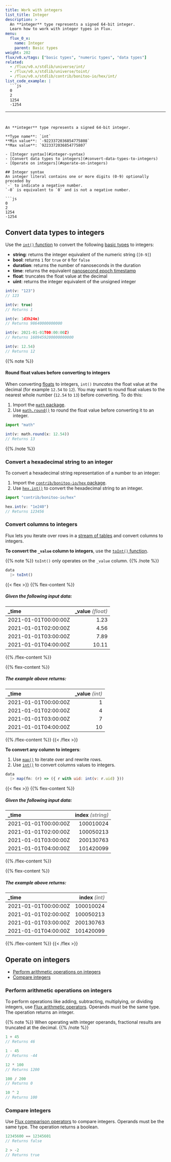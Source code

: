 ```yaml
---
title: Work with integers
list_title: Integer
description: >
  An **integer** type represents a signed 64-bit integer.
  Learn how to work with integer types in Flux.
menu:
  flux_0_x:
    name: Integer
    parent: Basic types
weight: 202
flux/v0.x/tags: ["basic types", "numeric types", "data types"]
related:
  - /flux/v0.x/stdlib/universe/int/
  - /flux/v0.x/stdlib/universe/toint/
  - /flux/v0.x/stdlib/contrib/bonitoo-io/hex/int/
list_code_example: |
  ```js
  0
  2
  1254
  -1254
  ```
---
```


An **integer** type represents a signed 64-bit integer.

**Type name**: `int`  
**Min value**: `-9223372036854775808`  
**Max value**: `9223372036854775807`

- [Integer syntax](#integer-syntax)
- [Convert data types to integers](#convert-data-types-to-integers)
- [Operate on integers](#operate-on-integers)

## Integer syntax
An integer literal contains one or more digits (0-9) optionally preceded by
`-` to indicate a negative number.
`-0` is equivalent to `0` and is not a negative number.

```js
0
2
1254
-1254
```

## Convert data types to integers
Use the [`int()` function](/flux/v0.x/stdlib/universe/int/) to convert
the following [basic types](/flux/v0.x/data-types/basic/) to integers:

- **string**: returns the integer equivalent of the numeric string (`[0-9]`)
- **bool**: returns `1` for `true` or `0` for `false`
- **duration**: returns the number of nanoseconds in the duration
- **time**: returns the equivalent [nanosecond epoch timestamp](/influxdb/cloud/reference/glossary/#unix-timestamp)
- **float**: truncates the float value at the decimal
- **uint**: returns the integer equivalent of the unsigned integer

```js
int(v: "123")
// 123

int(v: true)
// Returns 1

int(v: 1d3h24m)
// Returns 98640000000000

int(v: 2021-01-01T00:00:00Z)
// Returns 1609459200000000000

int(v: 12.54)
// Returns 12
```

{{% note %}}
#### Round float values before converting to integers
When converting [floats](/flux/v0.x/data-types/basic/float/) to integers,
`int()` _truncates_ the float value at the decimal (for example `12.54` to `12`). 
You may want to round float values to the nearest whole number (`12.54` to `13`) before converting.
To do this:

1. Import the [`math` package](/flux/v0.x/stdlib/math/).
2. Use [`math.round()`](/flux/v0.x/stdlib/math/round/) to round the float value
   before converting it to an integer.

```js
import "math"

int(v: math.round(x: 12.54))
// Returns 13
```
{{% /note %}}

### Convert a hexadecimal string to an integer
To convert a hexadecimal string representation of a number to an integer:

1. Import the [`contrib/bonitoo-io/hex` package](/flux/v0.x/stdlib/contrib/bonitoo-io/hex/).
2. Use [`hex.int()`](/flux/v0.x/stdlib/contrib/bonitoo-io/hex/int/) to convert
   the hexadecimal string to an integer.

```js
import "contrib/bonitoo-io/hex"

hex.int(v: "1e240")
// Returns 123456
```

### Convert columns to integers
Flux lets you iterate over rows in a [stream of tables](/flux/v0.x/get-started/data-model/#stream-of-tables)
and convert columns to integers.

**To convert the `_value` column to integers**, use the [`toInt()` function](/flux/v0.x/stdlib/universe/toint/).

{{% note %}}
`toInt()` only operates on the `_value` column.
{{% /note %}}

```js
data
  |> toInt()
```

{{< flex >}}
{{% flex-content %}}
##### Given the following input data:
| \_time               | \_value _<span style="opacity:.5">(float)</span>_ |
| :------------------- | ------------------------------------------------: |
| 2021-01-01T00:00:00Z |                                              1.23 |
| 2021-01-01T02:00:00Z |                                              4.56 |
| 2021-01-01T03:00:00Z |                                              7.89 |
| 2021-01-01T04:00:00Z |                                             10.11 |
{{% /flex-content %}}

{{% flex-content %}}
##### The example above returns:
| \_time               | \_value _<span style="opacity:.5">(int)</span>_ |
| :------------------- | ----------------------------------------------: |
| 2021-01-01T00:00:00Z |                                               1 |
| 2021-01-01T02:00:00Z |                                               4 |
| 2021-01-01T03:00:00Z |                                               7 |
| 2021-01-01T04:00:00Z |                                              10 |
{{% /flex-content %}}
{{< /flex >}}

**To convert any column to integers**:

1. Use [`map()`](/flux/v0.x/stdlib/universe/map/) to iterate over and rewrite rows.
2. Use [`int()`](/flux/v0.x/stdlib/universe/int/) to convert columns values to integers.

```js
data
  |> map(fn: (r) => ({ r with uid: int(v: r.uid) }))
```

{{< flex >}}
{{% flex-content %}}
##### Given the following input data:
| \_time               | index _<span style="opacity:.5">(string)</span>_ |
| :------------------- | -----------------------------------------------: |
| 2021-01-01T00:00:00Z |                                        100010024 |
| 2021-01-01T02:00:00Z |                                        100050213 |
| 2021-01-01T03:00:00Z |                                        200130763 |
| 2021-01-01T04:00:00Z |                                        101420099 |
{{% /flex-content %}}

{{% flex-content %}}
##### The example above returns:
| \_time               | index _<span style="opacity:.5">(int)</span>_ |
| :------------------- | --------------------------------------------: |
| 2021-01-01T00:00:00Z |                                     100010024 |
| 2021-01-01T02:00:00Z |                                     100050213 |
| 2021-01-01T03:00:00Z |                                     200130763 |
| 2021-01-01T04:00:00Z |                                     101420099 |
{{% /flex-content %}}
{{< /flex >}}

## Operate on integers

- [Perform arithmetic operations on integers](#perform-arithmetic-operations-on-integers)
- [Compare integers](#compare-integers)

### Perform arithmetic operations on integers
To perform operations like adding, subtracting, multiplying, or dividing integers,
use [Flux arithmetic operators](/flux/v0.x/spec/operators/#arithmetic-operators).
Operands must be the same type.
The operation returns an integer.

{{% note %}}
When operating with integer operands, fractional results are truncated at the decimal.
{{% /note %}}

```js
1 + 45
// Returns 46

1 - 45
// Returns -44

12 * 100
// Returns 1200

100 / 200
// Returns 0

10 ^ 2
// Returns 100
```

### Compare integers
Use [Flux comparison operators](/flux/v0.x/spec/operators/#comparison-operators)
to compare integers.
Operands must be the same type.
The operation returns a boolean.

```js
12345600 == 12345601
// Returns false

2 > -2
// Returns true
```
